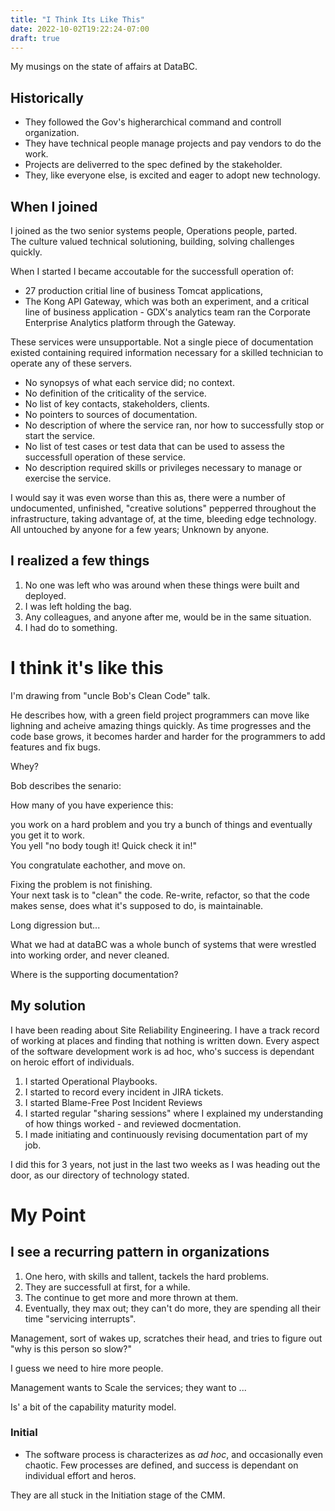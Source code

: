 ```yaml
---
title: "I Think Its Like This"
date: 2022-10-02T19:22:24-07:00
draft: true
---
```


My musings on the state of affairs at DataBC.

## Historically
* They followed the Gov's higherarchical command and controll organization.
* They have technical people manage projects and pay vendors to do the work.
* Projects are deliverred to the spec defined by the stakeholder.
* They, like everyone else, is excited and eager to adopt new technology.  

## When I joined
I joined as the two senior systems people, Operations people, parted.   
The culture valued technical solutioning, building, solving challenges quickly.

When I started I became accoutable for the successfull operation of: 
* 27 production critial line of business Tomcat applications, 
* The Kong API Gateway, which was both an experiment, and a critical line of business application - GDX's analytics team ran the Corporate Enterprise Analytics platform through the Gateway.

These services were unsupportable.
Not a single piece of documentation existed containing required information necessary for a skilled technician to operate any of these servers.

* No synopsys of what each service did; no context.
* No definition of the criticality of the service.
* No list of key contacts, stakeholders, clients.
* No pointers to sources of documentation.
* No description of where the service ran, nor how to successfully stop or start the service.
* No list of test cases or test data that can be used to assess the successfull operation of these service.
* No description required skills or privileges necessary to manage or exercise the service.

I would say it was even worse than this as, there were a number of undocumented, unfinished, "creative solutions" pepperred throughout the infrastructure, taking advantage of, at the time, bleeding edge technology.  All untouched by anyone for a few years; Unknown by anyone.

## I realized a few things
1. No one was left who was around when these things were built and deployed.
2. I was left holding the bag.
3. Any colleagues, and anyone after me, would be in the same situation.
4. I had do to something.

# I think it's like this

I'm drawing from "uncle Bob's Clean Code" talk.

He describes how, with a green field project programmers can move like lighning and acheive amazing things quickly.
As time progresses and the code base grows, it becomes harder and harder for the programmers to add features and fix bugs.

Whey?

Bob describes the senario:

How many of you have experience this:

you work on a hard problem and you try a bunch of things and eventually you get it to work.  
You yell "no body tough it! Quick check it in!"

You congratulate eachother, and move on.

Fixing the problem is not finishing.  
Your next task is to "clean" the code.  Re-write, refactor, so that the code makes sense, does what it's supposed to do, is maintainable.

Long digression but...

What we had at dataBC was a whole bunch of systems that were wrestled into working order, and never cleaned.

Where is the supporting documentation?

## My solution

I have been reading about Site Reliability Engineering.   I have a track record of working at places and finding that nothing is written down.   Every aspect of the software development work is ad hoc, who's success is dependant on heroic effort of individuals.  

1. I started Operational Playbooks.
2. I started to record every incident in JIRA tickets.
3. I started Blame-Free Post Incident Reviews
4. I started regular "sharing sessions" where I explained my understanding of how things worked - and reviewed docmentation.
5. I made initiating and continuously revising documentation part of my job.

I did this for 3 years, not just in the last two weeks as I was heading out the door, as our directory of technology stated.

# My Point

## I see a recurring pattern in organizations

1. One hero, with skills and tallent, tackels the hard problems.
2. They are successfull at first, for a while.
3. The continue to get more and more thrown at them.
4. Eventually, they max out; they can't do more, they are spending all their time "servicing interrupts".

Management, sort of wakes up, scratches their head, and tries to figure out "why is this person so slow?"

I guess we need to hire more people. 

Management wants to Scale the services; they want to ...

Is' a bit of the capability maturity model.

### Initial 
* The software process is characterizes as _ad hoc_, and occasionally even chaotic.  Few processes are defined, and success is dependant on individual effort and heros.

They are all stuck in the Initiation stage of the CMM.